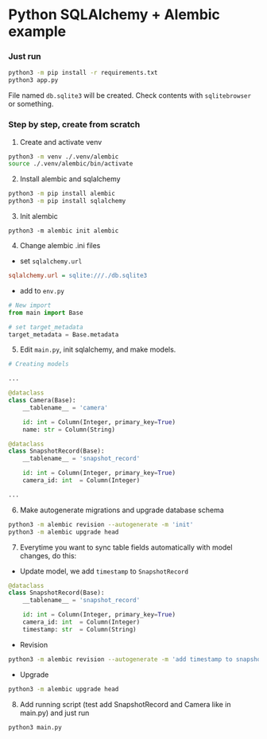 # Python SQLAlchemy + Alembic example

### Just run
```sh
python3 -m pip install -r requirements.txt
python3 app.py
```

File named `db.sqlite3` will be created. Check contents with `sqlitebrowser` or something.

### Step by step, create from scratch
1. Create and activate venv
```sh
python3 -m venv ./.venv/alembic
source ./.venv/alembic/bin/activate
```

2. Install alembic and sqlalchemy
```sh
python3 -m pip install alembic
python3 -m pip install sqlalchemy
```

3. Init alembic
```
python3 -m alembic init alembic
```

4. Change alembic .ini files
- set `sqlalchemy.url`
```ini
sqlalchemy.url = sqlite:///./db.sqlite3
```

- add to `env.py`
```py
# New import
from main import Base

# set target_metadata
target_metadata = Base.metadata
```

5. Edit `main.py`, init sqlalchemy, and make models.
```py
# Creating models

...

@dataclass
class Camera(Base):
    __tablename__ = 'camera'

    id: int = Column(Integer, primary_key=True)
    name: str = Column(String)

@dataclass
class SnapshotRecord(Base):
    __tablename__ = 'snapshot_record'

    id: int = Column(Integer, primary_key=True)
    camera_id: int  = Column(Integer)

...
```

6. Make autogenerate migrations and upgrade database schema
```sh
python3 -m alembic revision --autogenerate -m 'init'
python3 -m alembic upgrade head
```

7. Everytime you want to sync table fields automatically with model changes, do this:
- Update model, we add `timestamp` to `SnapshotRecord`
```py
@dataclass
class SnapshotRecord(Base):
    __tablename__ = 'snapshot_record'

    id: int = Column(Integer, primary_key=True)
    camera_id: int  = Column(Integer)
    timestamp: str  = Column(String)
```
- Revision
```sh
python3 -m alembic revision --autogenerate -m 'add timestamp to snapshot record'
```
- Upgrade
```sh
python3 -m alembic upgrade head
```

8. Add running script (test add SnapshotRecord and Camera like in main.py) and just run
```sh
python3 main.py
```
